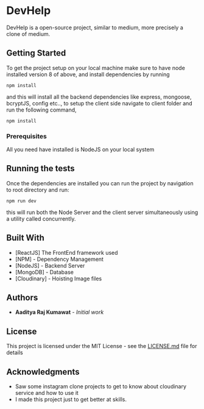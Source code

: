 # DevHelp

DevHelp is a open-source project, similar to medium, more precisely a clone of medium.

## Getting Started

To get the project setup on your local machine make sure to have node installed version 8 of above, and install dependencies by running

```
npm install
```

and this will install all the backend dependencies like express, mongoose, bcryptJS, config etc.., to setup the client side navigate to client folder and run the following command,

 ```
 npm install
 ```

### Prerequisites

All you need have installed is NodeJS on your local system

## Running the tests

Once the dependencies are installed you can run the project by navigation to root directory and run:

```
npm run dev
```

this will run both the Node Server and the client server simultaneously using a utility called concurrently.

## Built With

-   [ReactJS]  The FrontEnd framework used
-   [NPM] - Dependency Management
-   [NodeJS] - Backend Server
-   [MongoDB] - Database
-   [Cloudinary] - Hoisting Image files

## Authors

-   **Aaditya Raj Kumawat** - _Initial work_

## License

This project is licensed under the MIT License - see the [LICENSE.md](LICENSE.md) file for details

## Acknowledgments

-   Saw some instagram clone projects to get to know about cloudinary service and how to use it
-   I made this project just to get better at skills.

